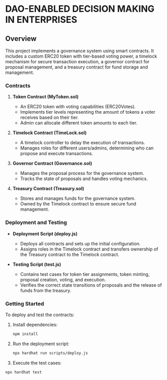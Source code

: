 # DAO-ENABLED DECISION MAKING IN ENTERPRISES

## Overview

This project implements a governance system using smart contracts. It includes a custom ERC20 token with tier-based voting power, a timelock mechanism for secure transaction execution, a governor contract for proposal management, and a treasury contract for fund storage and management.

### Contracts

1. **Token Contract (MyToken.sol)**
   - An ERC20 token with voting capabilities (ERC20Votes).
   - Implements tier levels representing the amount of tokens a voter receives based on their tier.
   - Admin can allocate different token amounts to each tier.

2. **Timelock Contract (TimeLock.sol)**
   - A timelock controller to delay the execution of transactions.
   - Manages roles for different users/admins, determining who can propose and execute transactions.

3. **Governor Contract (Governance.sol)**
   - Manages the proposal process for the governance system.
   - Tracks the state of proposals and handles voting mechanics.

4. **Treasury Contract (Treasury.sol)**
   - Stores and manages funds for the governance system.
   - Owned by the Timelock contract to ensure secure fund management.

### Deployment and Testing

- **Deployment Script (deploy.js)**
  - Deploys all contracts and sets up the initial configuration.
  - Assigns roles in the Timelock contract and transfers ownership of the Treasury contract to the Timelock contract.

- **Testing Script (test.js)**
  - Contains test cases for token tier assignments, token minting, proposal creation, voting, and execution.
  - Verifies the correct state transitions of proposals and the release of funds from the treasury.

### Getting Started

To deploy and test the contracts:

1. Install dependencies:
   ```bash
   npm install
   
2. Run the deployment script:
   ```bash
   npx hardhat run scripts/deploy.js

3. Execute the test cases:
  ```bash
  npx hardhat test


